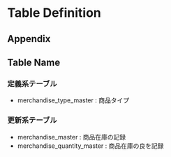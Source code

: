 # Table Definition

## Appendix

## Table Name
### 定義系テーブル
- merchandise_type_master : 商品タイプ

### 更新系テーブル
- merchandise_master : 商品在庫の記録
- merchandise_quantity_master : 商品在庫の良を記録
